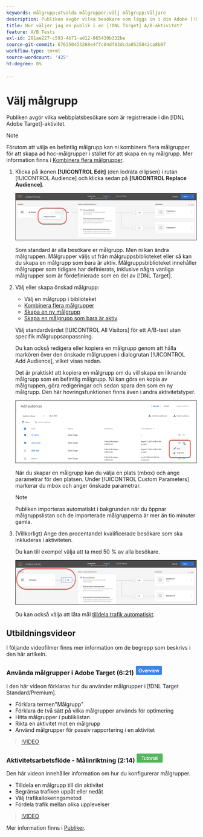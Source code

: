 ```yaml
---
keywords: målgrupp;utvalda målgrupper;välj målgrupp;Väljare
description: Publiken avgör vilka besökare som läggs in i din Adobe [!DNL Target] -aktivitet.
title: Hur väljer jag en publik i en [!DNL Target] A/B-aktivitet?
feature: A/B Tests
exl-id: 281ae227-c593-4b71-ad12-865430b332be
source-git-commit: 676350453268e4ffc04df83dcda0525842ca8b07
workflow-type: tm+mt
source-wordcount: '425'
ht-degree: 0%

---
```


# Välj målgrupp

Publiken avgör vilka webbplatsbesökare som är registrerade i din [!DNL Adobe Target]-aktivitet.

>[!NOTE]
>
>Förutom att välja en befintlig målgrupp kan ni kombinera flera målgrupper för att skapa ad hoc-målgrupper i stället för att skapa en ny målgrupp. Mer information finns i [Kombinera flera målgrupper](/help/main/c-target/combining-multiple-audiences.md#concept_A7386F1EA4394BD2AB72399C225981E5).

1. Klicka på ikonen **[!UICONTROL Edit]** (den lodräta ellipsen) i rutan [!UICONTROL Audience] och klicka sedan på **[!UICONTROL Replace Audience]**.

   ![Ersätt publik, alternativ](/help/main/c-activities/t-test-ab/t-test-create-ab/assets/replace-audience.png)

   Som standard är alla besökare er målgrupp. Men ni kan ändra målgruppen. Målgrupper väljs ut från målgruppsbiblioteket eller så kan du skapa en målgrupp som bara är aktiv. Målgruppsbiblioteket innehåller målgrupper som tidigare har definierats, inklusive några vanliga målgrupper som är fördefinierade som en del av [!DNL Target].

1. Välj eller skapa önskad målgrupp:

   * Välj en målgrupp i biblioteket
   * [Kombinera flera målgrupper](/help/main/c-target/combining-multiple-audiences.md#concept_A7386F1EA4394BD2AB72399C225981E5)
   * [Skapa en ny målgrupp](/help/main/c-target/c-audiences/create-audience.md#task_1D507519D3AD4390B507F188BD294DC1)
   * [Skapa en målgrupp som bara är aktiv](/help/main/c-target/creating-activity-only-audience.md#concept_A6BADCF530ED4AE1852E677FEBE68483).

   Välj standardvärdet [!UICONTROL All Visitors] för ett A/B-test utan specifik målgruppsanpassning.

   Du kan också redigera eller kopiera en målgrupp genom att hålla markören över den önskade målgruppen i dialogrutan [!UICONTROL Add Audience], vilket visas nedan.

   Det är praktiskt att kopiera en målgrupp om du vill skapa en liknande målgrupp som en befintlig målgrupp. Ni kan göra en kopia av målgruppen, göra redigeringar och sedan spara den som en ny målgrupp. Den här hovringsfunktionen finns även i andra aktivitetstyper.

   ![Målgruppshovring](/help/main/c-activities/t-test-ab/t-test-create-ab/assets/audience_picker_hover-new.png)

   När du skapar en målgrupp kan du välja en plats (mbox) och ange parametrar för den platsen. Under [!UICONTROL Custom Parameters] markerar du mbox och anger önskade parametrar.

   >[!NOTE]
   >
   >Publiken importeras automatiskt i bakgrunden när du öppnar målgruppslistan och de importerade målgrupperna är mer än tio minuter gamla.

1. (Villkorligt) Ange den procentandel kvalificerade besökare som ska inkluderas i aktiviteten.

   Du kan till exempel välja att ta med 50 % av alla besökare.

   ![Målgruppsprocent](/help/main/c-activities/t-test-ab/t-test-create-ab/assets/audperc-new.png)

   Du kan också välja att låta mål [tilldela trafik automatiskt](/help/main/c-activities/automated-traffic-allocation/automated-traffic-allocation.md#concept_A1407678796B4C569E94CBA8A9F7F5D4).

## Utbildningsvideor

I följande videofilmer finns mer information om de begrepp som beskrivs i den här artikeln.

### Använda målgrupper i Adobe Target (6:21) ![märket Översikt](/help/main/assets/overview.png)

I den här videon förklaras hur du använder målgrupper i [!DNL Target Standard/Premium].

* Förklara termen&quot;Målgrupp&quot;
* Förklara de två sätt på vilka målgrupper används för optimering
* Hitta målgrupper i publiklistan
* Rikta en aktivitet mot en målgrupp
* Använd målgrupper för passiv rapportering i en aktivitet

>[!VIDEO](https://video.tv.adobe.com/v/17398)

### Aktivitetsarbetsflöde - Målinriktning (2:14) ![Självstudiekurs](/help/main/assets/tutorial.png)

Den här videon innehåller information om hur du konfigurerar målgrupper.

* Tilldela en målgrupp till din aktivitet
* Begränsa trafiken uppåt eller nedåt
* Välj trafikallokeringsmetod
* Fördela trafik mellan olika upplevelser

>[!VIDEO](https://video.tv.adobe.com/v/17385)

Mer information finns i [Publiker](/help/main/c-target/c-audiences/audiences.md#concept_65BE870D290E412D8BBF557EEA67C271).

